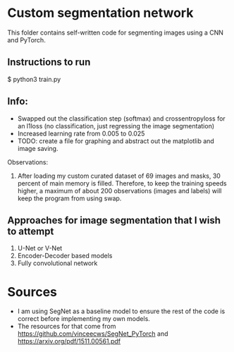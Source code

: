 # Custom segmentation network

This folder contains self-written code for segmenting images using a CNN and PyTorch.

## Instructions to run

$ python3 train.py

## Info:
 - Swapped out the classification step (softmax) and crossentropyloss for an l1loss (no classification, just regressing the image segmentation)
 - Increased learning rate from 0.005 to 0.025
 - TODO: create a file for graphing and abstract out the matplotlib and image saving.


Observations:
1. After loading my custom curated dataset of 69 images and masks, 30 percent of main memory is filled. Therefore, to keep the training speeds higher, a maximum of about 200 observations (images and labels) will keep the program from using swap.

## Approaches for image segmentation that I wish to attempt
1. U-Net or V-Net
2. Encoder-Decoder based models
3. Fully convolutional network

# Sources
 - I am using SegNet as a baseline model to ensure the rest of the code is correct before implementing my own models.
 - The resources for that come from https://github.com/vinceecws/SegNet_PyTorch and https://arxiv.org/pdf/1511.00561.pdf 